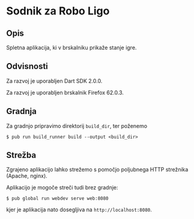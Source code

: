 # Sodnik za Robo Ligo

## Opis

Spletna aplikacija, ki v brskalniku prikaže stanje igre.

## Odvisnosti

Za razvoj je uporabljen Dart SDK 2.0.0.

Za razvoj je uporabljen brskalnik Firefox 62.0.3.

## Gradnja

Za gradnjo pripravimo direktorij `build_dir`, ter poženemo  
```
$ pub run build_runner build --output <build_dir>
```

## Strežba

Zgrajeno aplikacijo lahko strežemo s pomočjo poljubnega HTTP strežnika (Apache, nginx).

Aplikacijo je mogoče streči tudi brez gradnje:
```
$ pub global run webdev serve web:8080
```
kjer je aplikacija nato dosegljiva na `http://localhost:8080`.
